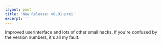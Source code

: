```yaml
---
layout: post
title: 'New Release: v0.91-pre1'
excerpt: ''
---
```


Improved userinterface and lots of other small hacks. If you're confused
by the version numbers, it's all my fault.
